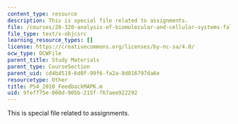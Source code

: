 ```yaml
---
content_type: resource
description: This is special file related to assignments.
file: /courses/20-320-analysis-of-biomolecular-and-cellular-systems-fall-2012/9fef775e000d905b215ff67aee922292_PS4_2010_FeedbackMAPK.m
file_type: text/x-objcsrc
learning_resource_types: []
license: https://creativecommons.org/licenses/by-nc-sa/4.0/
ocw_type: OCWFile
parent_title: Study Materials
parent_type: CourseSection
parent_uid: cd4b4519-6d0f-99f6-fa2a-8d816797da6e
resourcetype: Other
title: PS4_2010_FeedbackMAPK.m
uid: 9fef775e-000d-905b-215f-f67aee922292
---
```

This is special file related to assignments.